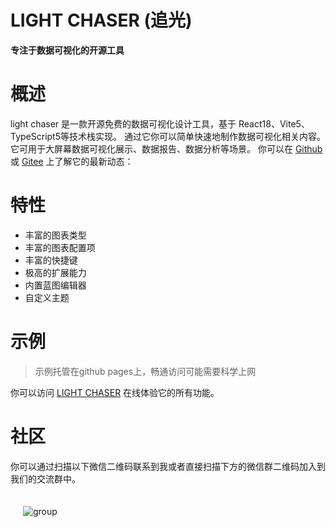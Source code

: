 # LIGHT CHASER (追光)

**专注于数据可视化的开源工具**

# 概述

light chaser 是一款开源免费的数据可视化设计工具，基于 React18、Vite5、TypeScript5等技术栈实现。 通过它你可以简单快速地制作数据可视化相关内容。它可用于大屏幕数据可视化展示、数据报告、数据分析等场景。
你可以在 [Github](https://github.com/xiaopujun/light-chaser) 或 [Gitee](https://gitee.com/xiaopujun/light-chaser) 上了解它的最新动态：

# 特性

- 丰富的图表类型
- 丰富的图表配置项
- 丰富的快捷键
- 极高的扩展能力
- 内置蓝图编辑器
- 自定义主题

# 示例

> 示例托管在github pages上，畅通访问可能需要科学上网

你可以访问 [LIGHT CHASER](https://xiaopujun.github.io/light-chaser/) 在线体验它的所有功能。

# 社区

你可以通过扫描以下微信二维码联系到我或者直接扫描下方的微信群二维码加入到我们的交流群中。

<div style="display: flex">
    <div  style="padding: 20px"><img alt="group" src="https://i.072333.xyz/file/bea845d1a82f1f5cf0e82.png"></div>
</div>
